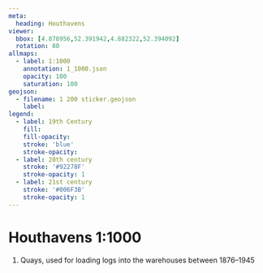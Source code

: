 ```yaml
---
meta:
  heading: Houthavens
viewer:
  bbox: [4.878956,52.391942,4.882322,52.394092]
  rotation: 80
allmaps:
  - label: 1:1000
    annotation: 1_1000.json
    opacity: 100
    saturation: 100
geojson:
  - filename: 1 200 sticker.geojson
    label: 
legend:
  - label: 19th Century
    fill:
    fill-opacity:
    stroke: 'blue'
    stroke-opacity:
  - label: 20th century
    stroke: '#92278F'
    stroke-opacity: 1
  - label: 21st century
    stroke: '#006F3B'
    stroke-opacity: 1
---
```

# Houthavens 1:1000
1. Quays, used for loading logs into the warehouses between 1876–1945